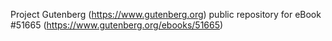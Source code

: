 Project Gutenberg (https://www.gutenberg.org) public repository for
eBook #51665 (https://www.gutenberg.org/ebooks/51665)
